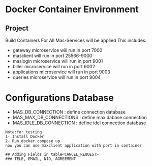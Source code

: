 # Docker Container Environment
## Project <Docker Compose>

Build Containers For All Mas-Services will be applied
This includes:
* gateway microservice will run in port 7000
* masclient<react-client> will run in port 25566-9000
* maslogin microservice will run in port 9001
* biller microservice will run in port 9002
* applications microservice will run in port 9003
* queries microservice will run in port 9004

# Configurations Database
* MAS_DB_CONNECTION : define connection database
* MAS_MAX_DB_CONNECTIONS : define max dabase connection
* MAS_IDLE_DB_CONNECTION : define idel connection database

```
Note:for testing 
1- Install Docker
2- Run docker compose up
now you can use maxclient application with port in container

## Adding Fields in table<CANCEL_REQUEST>
### TELE, EMAIL, NID, AGREEMENT